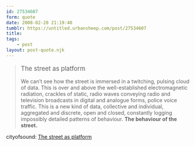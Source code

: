 ```yaml
---
id: 27534607
form: quote
date: 2008-02-28 21:19:40
tumblr: https://untitled.urbansheep.com/post/27534607
title: 
tags:
    - post
layout: post-quote.njk
---
```


<blockquote>
<p style="font-size:1.2em;">The street as platform</p>
<p>We can’t see how the street is immersed in a twitching, pulsing cloud of data. This is over and above the well-established electromagnetic radiation, crackles of static, radio waves conveying radio and television broadcasts in digital and analogue forms, police voice traffic. This is a new kind of data, collective and individual, aggregated and discrete, open and closed, constantly logging impossibly detailed patterns of behaviour. <strong>The behaviour of the street.</strong></p>
</blockquote>

cityofsound: <a href="http://www.cityofsound.com/blog/2008/02/the-street-as-p.html">The street as platform</a>
